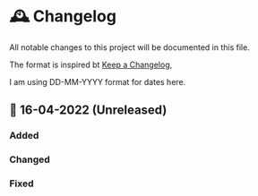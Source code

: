 # 🕰️ Changelog

All notable changes to this project will be documented in this file.

The format is inspired bt [Keep a Changelog](https://keepachangelog.com/en/1.0.0/),

I am using DD-MM-YYYY format for dates here.

## 📅 16-04-2022 (Unreleased)

### Added

### Changed

### Fixed